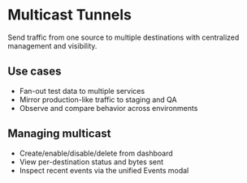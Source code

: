 # Multicast Tunnels

Send traffic from one source to multiple destinations with centralized management and visibility.

## Use cases
- Fan-out test data to multiple services
- Mirror production-like traffic to staging and QA
- Observe and compare behavior across environments

## Managing multicast
- Create/enable/disable/delete from dashboard
- View per-destination status and bytes sent
- Inspect recent events via the unified Events modal

